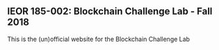## IEOR 185-002: Blockchain Challenge Lab - Fall 2018

This is the (un)official website for the Blockchain Challenge Lab

